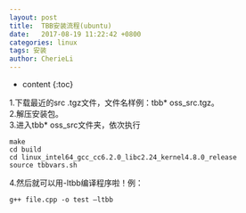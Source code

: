 ```yaml
---
layout: post
title:  TBB安装流程(ubuntu)
date:   2017-08-19 11:22:42 +0800
categories: linux
tags: 安装
author: CherieLi
---
```

* content
{:toc}

 1.下载最近的src .tgz文件，文件名样例：tbb* oss_src.tgz。   
 2.解压安装包。   
 3.进入tbb* oss_src文件夹，依次执行
```
make     
cd build     
cd linux_intel64_gcc_cc6.2.0_libc2.24_kernel4.8.0_release     
source tbbvars.sh  
```
 4.然后就可以用-ltbb编译程序啦！例：
```
g++ file.cpp -o test –ltbb
```
